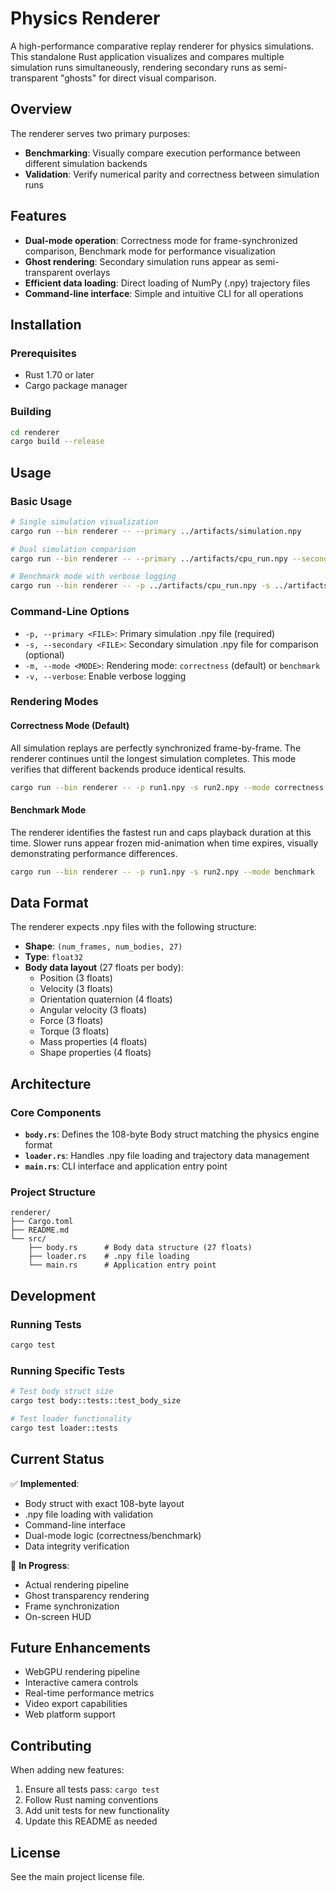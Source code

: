 # Physics Renderer

A high-performance comparative replay renderer for physics simulations. This standalone Rust application visualizes and compares multiple simulation runs simultaneously, rendering secondary runs as semi-transparent "ghosts" for direct visual comparison.

## Overview

The renderer serves two primary purposes:
- **Benchmarking**: Visually compare execution performance between different simulation backends
- **Validation**: Verify numerical parity and correctness between simulation runs

## Features

- **Dual-mode operation**: Correctness mode for frame-synchronized comparison, Benchmark mode for performance visualization
- **Ghost rendering**: Secondary simulation runs appear as semi-transparent overlays
- **Efficient data loading**: Direct loading of NumPy (.npy) trajectory files
- **Command-line interface**: Simple and intuitive CLI for all operations

## Installation

### Prerequisites
- Rust 1.70 or later
- Cargo package manager

### Building
```bash
cd renderer
cargo build --release
```

## Usage

### Basic Usage

```bash
# Single simulation visualization
cargo run --bin renderer -- --primary ../artifacts/simulation.npy

# Dual simulation comparison
cargo run --bin renderer -- --primary ../artifacts/cpu_run.npy --secondary ../artifacts/gpu_run.npy

# Benchmark mode with verbose logging
cargo run --bin renderer -- -p ../artifacts/cpu_run.npy -s ../artifacts/gpu_run.npy -m benchmark -v
```

### Command-Line Options

- `-p, --primary <FILE>`: Primary simulation .npy file (required)
- `-s, --secondary <FILE>`: Secondary simulation .npy file for comparison (optional)
- `-m, --mode <MODE>`: Rendering mode: `correctness` (default) or `benchmark`
- `-v, --verbose`: Enable verbose logging

### Rendering Modes

#### Correctness Mode (Default)
All simulation replays are perfectly synchronized frame-by-frame. The renderer continues until the longest simulation completes. This mode verifies that different backends produce identical results.

```bash
cargo run --bin renderer -- -p run1.npy -s run2.npy --mode correctness
```

#### Benchmark Mode
The renderer identifies the fastest run and caps playback duration at this time. Slower runs appear frozen mid-animation when time expires, visually demonstrating performance differences.

```bash
cargo run --bin renderer -- -p run1.npy -s run2.npy --mode benchmark
```

## Data Format

The renderer expects .npy files with the following structure:
- **Shape**: `(num_frames, num_bodies, 27)`
- **Type**: `float32`
- **Body data layout** (27 floats per body):
  - Position (3 floats)
  - Velocity (3 floats)
  - Orientation quaternion (4 floats)
  - Angular velocity (3 floats)
  - Force (3 floats)
  - Torque (3 floats)
  - Mass properties (4 floats)
  - Shape properties (4 floats)

## Architecture

### Core Components

- **`body.rs`**: Defines the 108-byte Body struct matching the physics engine format
- **`loader.rs`**: Handles .npy file loading and trajectory data management
- **`main.rs`**: CLI interface and application entry point

### Project Structure
```
renderer/
├── Cargo.toml
├── README.md
└── src/
    ├── body.rs      # Body data structure (27 floats)
    ├── loader.rs    # .npy file loading
    └── main.rs      # Application entry point
```

## Development

### Running Tests
```bash
cargo test
```

### Running Specific Tests
```bash
# Test body struct size
cargo test body::tests::test_body_size

# Test loader functionality
cargo test loader::tests
```

## Current Status

✅ **Implemented**:
- Body struct with exact 108-byte layout
- .npy file loading with validation
- Command-line interface
- Dual-mode logic (correctness/benchmark)
- Data integrity verification

🚧 **In Progress**:
- Actual rendering pipeline
- Ghost transparency rendering
- Frame synchronization
- On-screen HUD

## Future Enhancements

- WebGPU rendering pipeline
- Interactive camera controls
- Real-time performance metrics
- Video export capabilities
- Web platform support

## Contributing

When adding new features:
1. Ensure all tests pass: `cargo test`
2. Follow Rust naming conventions
3. Add unit tests for new functionality
4. Update this README as needed

## License

See the main project license file.